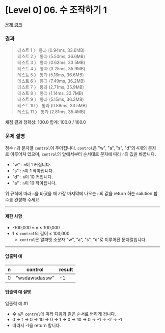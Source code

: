 # [Level 0] 06. 수 조작하기 1

[문제 링크](https://school.programmers.co.kr/learn/courses/30/lessons/181926)

### 결과

> 테스트 1 〉 통과 (0.94ms, 33.6MB)\
> 테스트 2 〉 통과 (5.50ms, 36.6MB)\
> 테스트 3 〉 통과 (0.62ms, 33.5MB)\
> 테스트 4 〉 통과 (3.25ms, 35.9MB)\
> 테스트 5 〉 통과 (5.16ms, 36.6MB)\
> 테스트 6 〉 통과 (7.49ms, 36.2MB)\
> 테스트 7 〉 통과 (2.71ms, 35.9MB)\
> 테스트 8 〉 통과 (1.14ms, 33.7MB)\
> 테스트 9 〉 통과 (5.15ms, 36.3MB)\
> 테스트 10 〉 통과 (0.88ms, 33.5MB)\
> 테스트 11 〉 통과 (2.81ms, 35.4MB)

채점 결과
정확성: 100.0
합계: 100.0 / 100.0

### 문제 설명

정수 `n`과 문자열 `control`이 주어집니다. `control`은 "w", "a", "s", "d"의 4개의 문자로 이루어져 있으며, `control`의 앞에서부터 순서대로 문자에 따라 `n`의 값을 바꿉니다.

- "w" : `n`이 1 커집니다.
- "s" : `n`이 1 작아집니다.
- "d" : `n`이 10 커집니다.
- "a" : `n`이 10 작아집니다.

위 규칙에 따라 `n`을 바꿨을 때 가장 마지막에 나오는 `n`의 값을 return 하는 solution 함수를 완성해 주세요.

---

#### 제한 사항

- -100,000 ≤ `n` ≤ 100,000
- 1 ≤ `control`의 길이 ≤ 100,000
  - `control`은 알파벳 소문자 "w", "a", "s", "d"로 이루어진 문자열입니다.

---

#### 입출력 예

| n   | control       | result |
| --- | ------------- | ------ |
| 0   | "wsdawsdassw" | -1     |

#### 입출력 예 설명

입출력 예 #1

- 수 `n`은 `control`에 따라 다음과 같은 순서로 변하게 됩니다.
- 0 → 1 → 0 → 10 → 0 → 1 → 0 → 10 → 0 → -1 → -2 → -1
- 따라서 -1을 return 합니다.
